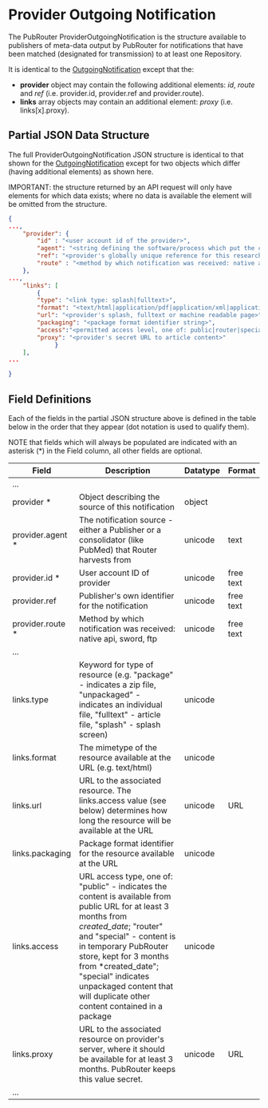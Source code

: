 # Provider Outgoing Notification

The PubRouter ProviderOutgoingNotification is the structure available to publishers of meta-data output by PubRouter for notifications that have been matched (designated for transmission) to at least one Repository.

It is identical to the [OutgoingNotification](./OutgoingNotification.md) except that the:
 * **provider** object may contain the following additional elements: *id*, *route* and *ref* (i.e. provider.id, provider.ref and provider.route).
 * **links** array objects may contain an additional element: *proxy* (i.e. links[x].proxy).
 
## Partial JSON Data Structure

The full ProviderOutgoingNotification JSON structure is identical to that shown for the [OutgoingNotification](./OutgoingNotification.md#json-data-structure) except for two objects which differ (having additional elements) as shown here.

IMPORTANT: the structure returned by an API request will only have elements for which data exists; where no data is available the element will be omitted from the structure. 

```json
{
...,
	"provider": {
		"id" : "<user account id of the provider>",
		"agent": "<string defining the software/process which put the content here, provided by provider>",
		"ref": "<provider's globally unique reference for this research object>",
		"route" : "<method by which notification was received: native api, sword, ftp>"
	},
...,
	"links": [
	    {
		"type": "<link type: splash|fulltext>",
		"format": "<text/html|application/pdf|application/xml|application/zip|...>",
		"url": "<provider's splash, fulltext or machine readable page>",
	    "packaging": "<package format identifier string>",
		"access":"<permitted access level, one of: public|router|special >",
		"proxy": "<provider's secret URL to article content>"
             }
	], 
...

}
```

## Field Definitions

Each of the fields in the partial JSON structure above is defined in the table below in the order that they appear (dot notation is used to qualify them).

NOTE that fields which will always be populated are indicated with an asterisk (*) in the Field column, all other fields are optional.

| Field | Description | Datatype | Format |
| ----- | ----------- | -------- | ------ |
| ... | | |
| provider * | Object describing the source of this notification | object | | 
| provider.agent * | The notification source - either a Publisher or a consolidator (like PubMed) that Router harvests from | unicode | text |
| provider.id * | User account ID of provider | unicode | free text |  |
| provider.ref | Publisher's own identifier for the notification | unicode | free text |  |
| provider.route * | Method by which notification was received: native api, sword, ftp | unicode | free text |  |
| ... | | |
| links.type | Keyword for type of resource (e.g. "package" - indicates a zip file, "unpackaged" - indicates an individual file, "fulltext" - article file, "splash" - splash screen) | unicode |  |
| links.format | The mimetype of the resource available at the URL (e.g. text/html) | unicode |  |
| links.url | URL to the associated resource. The links.access value (see below) determines how long the resource will be available at the URL | unicode | URL |
| links.packaging | Package format identifier for the resource available at the URL | unicode |  |
| links.access | URL access type, one of: "public" - indicates the content is available from public URL for at least 3 months from *created_date*; "router" and "special" - content is in temporary PubRouter store, kept for 3 months from *created_date"; "special" indicates unpackaged content that will duplicate other content contained in a package  | unicode |  |
| links.proxy | URL to the associated resource on provider's server, where it should be available for at least 3 months. PubRouter keeps this value secret. | unicode | URL |
| ... | | |


